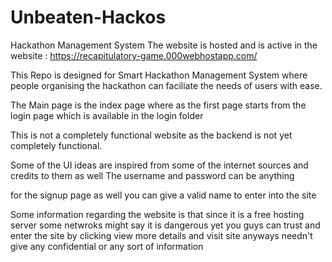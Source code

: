 # Unbeaten-Hackos
Hackathon Management System
The website is hosted and is active in the website : https://recapitulatory-game.000webhostapp.com/

This Repo is designed for Smart Hackathon Management System where people organising the hackathon can faciliate the needs of users with ease.

The Main page is the index page where as the first page starts from the login page which is available in the login folder


This is not a completely functional website as the backend is not yet completely functional.

Some of the UI ideas are inspired from some of the internet sources and credits to them as well 
The username and password can be anything 

for the signup page as well you can give a valid name to enter into the site

Some information regarding the website is that since it is a free hosting server some netwroks might say it is dangerous yet you guys can trust and enter the site by clicking view more details and visit site anyways needn't give any confidential or any sort of information 

